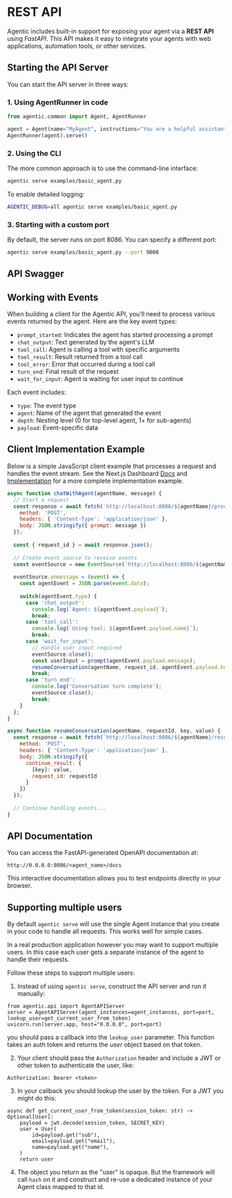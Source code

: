 # REST API

Agentic includes built-in support for exposing your agent via a **REST API** using _FastAPI_. This API makes it easy to integrate your agents with web applications, automation tools, or other services.

## Starting the API Server

You can start the API server in three ways:

### 1. Using AgentRunner in code

```python
from agentic.common import Agent, AgentRunner

agent = Agent(name="MyAgent", instructions="You are a helpful assistant.")
AgentRunner(agent).serve()
```

### 2. Using the CLI

The more common approach is to use the command-line interface:

```bash
agentic serve examples/basic_agent.py
```

To enable detailed logging:

```bash
AGENTIC_DEBUG=all agentic serve examples/basic_agent.py
```

### 3. Starting with a custom port

By default, the server runs on port 8086. You can specify a different port:

```bash
agentic serve examples/basic_agent.py --port 9000
```

## API Swagger

<swagger-ui src="../assets/swagger.json" />

## Working with Events

When building a client for the Agentic API, you'll need to process various events returned by the agent. Here are the key event types:

- `prompt_started`: Indicates the agent has started processing a prompt
- `chat_output`: Text generated by the agent's LLM
- `tool_call`: Agent is calling a tool with specific arguments
- `tool_result`: Result returned from a tool call
- `tool_error`: Error that occurred during a tool call
- `turn_end`: Final result of the request
- `wait_for_input`: Agent is waiting for user input to continue

Each event includes:

- `type`: The event type
- `agent`: Name of the agent that generated the event
- `depth`: Nesting level (0 for top-level agent, 1+ for sub-agents)
- `payload`: Event-specific data

## Client Implementation Example

Below is a simple JavaScript client example that processes a request and handles the event stream. See the Next.js Dashboard [Docs](./nextjs-dashboard.md) and [Implementation](https://github.com/supercog-ai/agentic/tree/main/src/agentic/dashboard) for a more complete implementation example.

```javascript
async function chatWithAgent(agentName, message) {
  // Start a request
  const response = await fetch(`http://localhost:8086/${agentName}/process`, {
    method: 'POST',
    headers: { 'Content-Type': 'application/json' },
    body: JSON.stringify({ prompt: message })
  });
  
  const { request_id } = await response.json();
  
  // Create event source to receive events
  const eventSource = new EventSource(`http://localhost:8086/${agentName}/getevents?request_id=${request_id}&stream=true`);
  
  eventSource.onmessage = (event) => {
    const agentEvent = JSON.parse(event.data);
    
    switch(agentEvent.type) {
      case 'chat_output':
        console.log(`Agent: ${agentEvent.payload}`);
        break;
      case 'tool_call':
        console.log(`Using tool: ${agentEvent.payload.name}`);
        break;
      case 'wait_for_input':
        // Handle user input required
        eventSource.close();
        const userInput = prompt(agentEvent.payload.message);
        resumeConversation(agentName, request_id, agentEvent.payload.key, userInput);
        break;
      case 'turn_end':
        console.log('Conversation turn complete');
        eventSource.close();
        break;
    }
  };
}

async function resumeConversation(agentName, requestId, key, value) {
  const response = await fetch(`http://localhost:8086/${agentName}/resume`, {
    method: 'POST',
    headers: { 'Content-Type': 'application/json' },
    body: JSON.stringify({
      continue_result: {
        [key]: value,
        request_id: requestId
      }
    })
  });
  
  // Continue handling events...
}
```

## API Documentation

You can access the FastAPI-generated OpenAPI documentation at:

```
http://0.0.0.0:8086/<agent_name>/docs
```

This interactive documentation allows you to test endpoints directly in your browser.

## Supporting multiple users

By default `agentic serve` will use the single Agent instance that you create in
your code to handle all requests. This works well for simple cases.

In a real production application however you may want to support multiple users.
In this case each user gets a separate instance of the agent to handle their requests.

Follow these steps to support multiple users:

1. Instead of using `agentic serve`, construct the API server and run it manually:

```
from agentic.api import AgentAPIServer
server = AgentAPIServer(agent_instances=agent_instances, port=port, lookup_user=get_current_user_from_token)
uvicorn.run(server.app, host="0.0.0.0", port=port)
```

you should pass a callback into the `lookup_user` parameter. This function takes an auth token
and returns the _user_ object based on that token.

2. Your client should pass the `Authorization` header and include a JWT or other
token to authenticate the user, like:

```Authorization: Bearer <token>```

3. In your callback you should lookup the user by the token. For a JWT you might do this:

```
async def get_current_user_from_token(session_token: str) -> Optional[User]:
    payload = jwt.decode(session_token, SECRET_KEY)
    user = User(
        id=payload.get("sub"),
        email=payload.get("email"),
        name=payload.get("name"),
    )
    return user
```

4. The object you return as the "user" is opaque. But the framework will call `hash` on it and construct
and re-use a dedicated instance of your Agent class mapped to that id.
